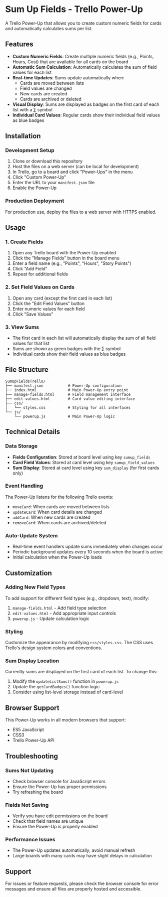 # Sum Up Fields - Trello Power-Up

A Trello Power-Up that allows you to create custom numeric fields for cards and automatically calculates sums per list.

## Features

- **Custom Numeric Fields**: Create multiple numeric fields (e.g., Points, Hours, Cost) that are available for all cards on the board
- **Automatic Sum Calculation**: Automatically calculates the sum of field values for each list
- **Real-time Updates**: Sums update automatically when:
  - Cards are moved between lists
  - Field values are changed
  - New cards are created
  - Cards are archived or deleted
- **Visual Display**: Sums are displayed as badges on the first card of each list with a ∑ symbol
- **Individual Card Values**: Regular cards show their individual field values as blue badges

## Installation

### Development Setup

1. Clone or download this repository
2. Host the files on a web server (can be local for development)
3. In Trello, go to a board and click "Power-Ups" in the menu
4. Click "Custom Power-Up" 
5. Enter the URL to your `manifest.json` file
6. Enable the Power-Up

### Production Deployment

For production use, deploy the files to a web server with HTTPS enabled.

## Usage

### 1. Create Fields

1. Open any Trello board with the Power-Up enabled
2. Click the "Manage Fields" button in the board menu
3. Enter a field name (e.g., "Points", "Hours", "Story Points")
4. Click "Add Field"
5. Repeat for additional fields

### 2. Set Field Values on Cards

1. Open any card (except the first card in each list)
2. Click the "Edit Field Values" button
3. Enter numeric values for each field
4. Click "Save Values"

### 3. View Sums

- The first card in each list will automatically display the sum of all field values for that list
- Sums are shown as green badges with the ∑ symbol
- Individual cards show their field values as blue badges

## File Structure

```
SumUpFieldsTrello/
├── manifest.json           # Power-Up configuration
├── index.html              # Main Power-Up entry point
├── manage-fields.html      # Field management interface
├── edit-values.html        # Card value editing interface
├── css/
│   └── styles.css          # Styling for all interfaces
└── js/
    └── powerup.js          # Main Power-Up logic
```

## Technical Details

### Data Storage

- **Fields Configuration**: Stored at board level using key `sumup_fields`
- **Card Field Values**: Stored at card level using key `sumup_field_values`
- **Sum Display**: Stored at card level using key `sum_display` (for first cards only)

### Event Handling

The Power-Up listens for the following Trello events:
- `moveCard`: When cards are moved between lists
- `updateCard`: When card details are changed
- `addCard`: When new cards are created
- `removeCard`: When cards are archived/deleted

### Auto-Update System

- Real-time event handlers update sums immediately when changes occur
- Periodic background updates every 10 seconds when the board is active
- Initial calculation when the Power-Up loads

## Customization

### Adding New Field Types

To add support for different field types (e.g., dropdown, text), modify:
1. `manage-fields.html` - Add field type selection
2. `edit-values.html` - Add appropriate input controls
3. `powerup.js` - Update calculation logic

### Styling

Customize the appearance by modifying `css/styles.css`. The CSS uses Trello's design system colors and conventions.

### Sum Display Location

Currently sums are displayed on the first card of each list. To change this:
1. Modify the `updateListSums()` function in `powerup.js`
2. Update the `getCardBadges()` function logic
3. Consider using list-level storage instead of card-level

## Browser Support

This Power-Up works in all modern browsers that support:
- ES5 JavaScript
- CSS3
- Trello Power-Up API

## Troubleshooting

### Sums Not Updating
- Check browser console for JavaScript errors
- Ensure the Power-Up has proper permissions
- Try refreshing the board

### Fields Not Saving
- Verify you have edit permissions on the board
- Check that field names are unique
- Ensure the Power-Up is properly enabled

### Performance Issues
- The Power-Up updates automatically; avoid manual refresh
- Large boards with many cards may have slight delays in calculation

## Support

For issues or feature requests, please check the browser console for error messages and ensure all files are properly hosted and accessible.